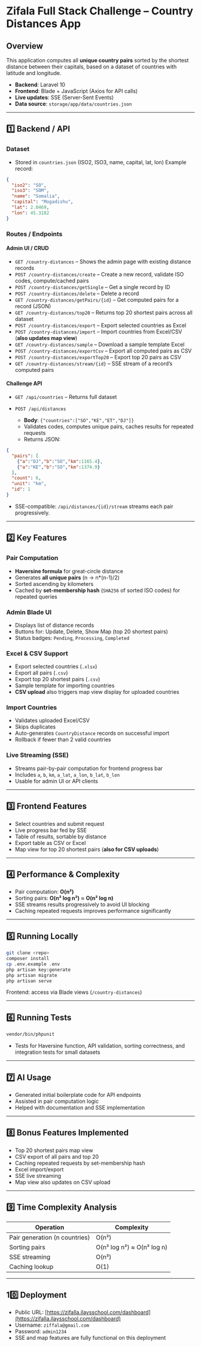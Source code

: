 # Zifala Full Stack Challenge – Country Distances App

## Overview

This application computes all **unique country pairs** sorted by the shortest distance between their capitals, based on a dataset of countries with latitude and longitude.

* **Backend**: Laravel 10
* **Frontend**: Blade + JavaScript (Axios for API calls)
* **Live updates**: SSE (Server-Sent Events)
* **Data source**: `storage/app/data/countries.json`

---

## 1️⃣ Backend / API

### Dataset

* Stored in `countries.json` (ISO2, ISO3, name, capital, lat, lon)
  Example record:

```json
{
  "iso2": "SO",
  "iso3": "SOM",
  "name": "Somalia",
  "capital": "Mogadishu",
  "lat": 2.0469,
  "lon": 45.3182
}
```

### Routes / Endpoints

#### **Admin UI / CRUD**

* `GET /country-distances` – Shows the admin page with existing distance records
* `POST /country-distances/create` – Create a new record, validate ISO codes, compute/cached pairs
* `POST /country-distances/getSingle` – Get a single record by ID
* `POST /country-distances/delete` – Delete a record
* `GET /country-distances/getPairs/{id}` – Get computed pairs for a record (JSON)
* `GET /country-distances/top20` – Returns top 20 shortest pairs across all dataset
* `POST /country-distances/export` – Export selected countries as Excel
* `POST /country-distances/import` – Import countries from Excel/CSV (**also updates map view**)
* `GET /country-distances/sample` – Download a sample template Excel
* `POST /country-distances/exportCsv` – Export all computed pairs as CSV
* `POST /country-distances/exportTop20` – Export top 20 pairs as CSV
* `GET /country-distances/stream/{id}` – SSE stream of a record’s computed pairs

#### **Challenge API**

* `GET /api/countries` – Returns full dataset
* `POST /api/distances`

  * **Body**: `{"countries":["SO","KE","ET","DJ"]}`
  * Validates codes, computes unique pairs, caches results for repeated requests
  * Returns JSON:

```json
{
  "pairs": [
    {"a":"DJ","b":"SO","km":1165.4},
    {"a":"KE","b":"SO","km":1374.9}
  ],
  "count": 6,
  "unit": "km",
  "id": 1
}
```

* SSE-compatible: `/api/distances/{id}/stream` streams each pair progressively.

---

## 2️⃣ Key Features

### Pair Computation

* **Haversine formula** for great-circle distance
* Generates **all unique pairs** (n → n\*(n-1)/2)
* Sorted ascending by kilometers
* Cached by **set-membership hash** (`SHA256` of sorted ISO codes) for repeated queries

### Admin Blade UI

* Displays list of distance records
* Buttons for: Update, Delete, Show Map (top 20 shortest pairs)
* Status badges: `Pending`, `Processing`, `Completed`

### Excel & CSV Support

* Export selected countries (`.xlsx`)
* Export all pairs (`.csv`)
* Export top 20 shortest pairs (`.csv`)
* Sample template for importing countries
* **CSV upload** also triggers map view display for uploaded countries

### Import Countries

* Validates uploaded Excel/CSV
* Skips duplicates
* Auto-generates `CountryDistance` records on successful import
* Rollback if fewer than 2 valid countries

### Live Streaming (SSE)

* Streams pair-by-pair computation for frontend progress bar
* Includes `a`, `b`, `km`, `a_lat`, `a_lon`, `b_lat`, `b_lon`
* Usable for admin UI or API clients

---

## 3️⃣ Frontend Features

* Select countries and submit request
* Live progress bar fed by SSE
* Table of results, sortable by distance
* Export table as CSV or Excel
* Map view for top 20 shortest pairs (**also for CSV uploads**)

---

## 4️⃣ Performance & Complexity

* Pair computation: **O(n²)**
* Sorting pairs: **O(n² log n²)** ≈ **O(n² log n)**
* SSE streams results progressively to avoid UI blocking
* Caching repeated requests improves performance significantly

---

## 5️⃣ Running Locally

```bash
git clone <repo>
composer install
cp .env.example .env
php artisan key:generate
php artisan migrate
php artisan serve
```

Frontend: access via Blade views (`/country-distances`)

---

## 6️⃣ Running Tests

```bash
vendor/bin/phpunit
```

* Tests for Haversine function, API validation, sorting correctness, and integration tests for small datasets

---

## 7️⃣ AI Usage

* Generated initial boilerplate code for API endpoints
* Assisted in pair computation logic
* Helped with documentation and SSE implementation

---

## 8️⃣ Bonus Features Implemented

* Top 20 shortest pairs map view
* CSV export of all pairs and top 20
* Caching repeated requests by set-membership hash
* Excel import/export
* SSE live streaming
* Map view also updates on CSV upload

---

## 9️⃣ Time Complexity Analysis

| Operation                     | Complexity                 |
| ----------------------------- | -------------------------- |
| Pair generation (n countries) | O(n²)                      |
| Sorting pairs                 | O(n² log n²) ≈ O(n² log n) |
| SSE streaming                 | O(n²)                      |
| Caching lookup                | O(1)                       |

---

## 10️⃣ Deployment

* Public URL: [https://zifalla.ilaysschool.com/dashboard](https://zifalla.ilaysschool.com/dashboard)
* Username: `ziffala@gmail.com`
* Password: `admin1234`
* SSE and map features are fully functional on this deployment



